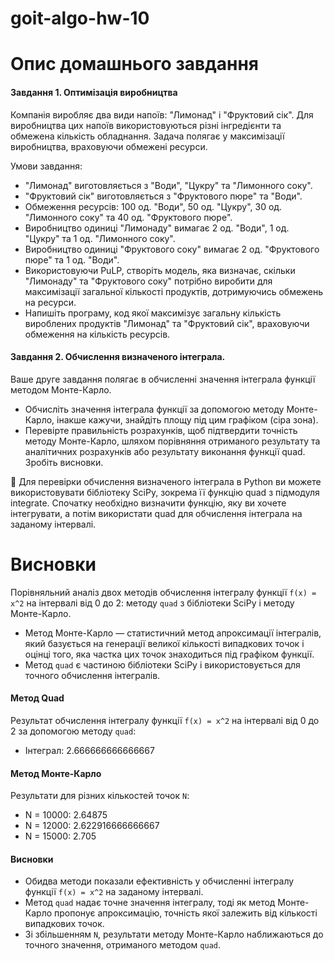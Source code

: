 # goit-algo-hw-10

# Опис домашнього завдання
#### Завдання 1. Оптимізація виробництва

Компанія виробляє два види напоїв: "Лимонад" і "Фруктовий сік". Для виробництва цих напоїв використовуються різні інгредієнти та обмежена кількість обладнання.
Задача полягає у максимізації виробництва, враховуючи обмежені ресурси.

Умови завдання:
- "Лимонад" виготовляється з "Води", "Цукру" та "Лимонного соку".
- "Фруктовий сік" виготовляється з "Фруктового пюре" та "Води".
- Обмеження ресурсів: 100 од. "Води", 50 од. "Цукру", 30 од. "Лимонного соку" та 40 од. "Фруктового пюре".
- Виробництво одиниці "Лимонаду" вимагає 2 од. "Води", 1 од. "Цукру" та 1 од. "Лимонного соку".
- Виробництво одиниці "Фруктового соку" вимагає 2 од. "Фруктового пюре" та 1 од. "Води".
- Використовуючи PuLP, створіть модель, яка визначає, скільки "Лимонаду" та "Фруктового соку" потрібно виробити для максимізації загальної кількості продуктів, дотримуючись обмежень на ресурси.
- Напишіть програму, код якої максимізує загальну кількість вироблених продуктів "Лимонад" та "Фруктовий сік", враховуючи обмеження на кількість ресурсів.

#### Завдання 2. Обчислення визначеного інтеграла.
Ваше друге завдання полягає в обчисленні значення інтеграла функції методом Монте-Карло.

- Обчисліть значення інтеграла функції за допомогою методу Монте-Карло, інакше кажучи, знайдіть площу під цим графіком (сіра зона).
- Перевірте правильність розрахунків, щоб підтвердити точність методу Монте-Карло, шляхом порівняння отриманого результату та аналітичних розрахунків або результату виконання функції quad. Зробіть висновки.

📖 Для перевірки обчислення визначеного інтеграла в Python ви можете використовувати бібліотеку SciPy, зокрема її функцію quad з підмодуля integrate. Спочатку необхідно визначити функцію, яку ви хочете інтегрувати, а потім використати quad для обчислення інтеграла на заданому інтервалі.

# Висновки

Порівняльний аналіз двох методів обчислення інтегралу функції `f(x) = x^2` на інтервалі від 0 до 2: методу `quad` з бібліотеки SciPy і методу Монте-Карло.
- Метод Монте-Карло — статистичний метод апроксимації інтегралів, який базується на генерації великої кількості випадкових точок і оцінці того, яка частка цих точок знаходиться під графіком функції.
- Метод `quad` є частиною бібліотеки SciPy і використовується для точного обчислення інтегралів.

#### Метод Quad

Результат обчислення інтегралу функції `f(x) = x^2` на інтервалі від 0 до 2 за допомогою методу `quad`:

- Інтеграл: 2.666666666666667

#### Метод Монте-Карло
Результати для різних кількостей точок `N`:

- N = 10000: 2.64875
- N = 12000: 2.622916666666667
- N = 15000: 2.705

#### Висновки
- Обидва методи показали ефективність у обчисленні інтегралу функції `f(x) = x^2` на заданому інтервалі.
- Метод `quad` надає точне значення інтегралу, тоді як метод Монте-Карло пропонує апроксимацію, точність якої залежить від кількості випадкових точок.
- Зі збільшенням `N`, результати методу Монте-Карло наближаються до точного значення, отриманого методом `quad`.